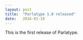 ```yaml
---
layout: post
title:  "Parlatype 1.0 released"
date:   2016-01-18
---
```


This is the first release of Parlatype.

